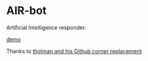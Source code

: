 # AIR-bot
Artificial Intelligence  responder.

[demo](https://lazerbeak12345.github.io/AIR-bot/)

Thanks to [tholman and his Github corner replacement](https://github.com/tholman)
